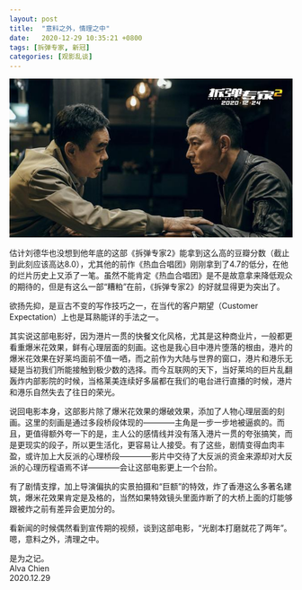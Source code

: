 ```yaml
---
layout: post
title:  "意料之外，情理之中"
date:   2020-12-29 10:35:21 +0800
tags: [拆弹专家, 新冠]
categories: [观影乱谈]
---
```


![The Post](/assets/uploads/2020/12/caidan.jpg)


估计刘德华也没想到他年底的这部《拆弹专家2》能拿到这么高的豆瓣分数（截止到此刻应该高达8.0），尤其他的前作《热血合唱团》刚刚拿到了4.7的低分，在他的烂片历史上又添了一笔。虽然不能肯定《热血合唱团》是不是故意拿来降低观众的期待的，但是有这么一部“糟粕”在前，《拆弹专家2》的好就显得更为突出了。


欲扬先抑，是亘古不变的写作技巧之一，在当代的客户期望（Customer Expectation）上也是耳熟能详的手法之一。


其实说这部电影好，因为港片一贯的快餐文化风格，尤其是这种商业片，一般都更看重爆米花效果，鲜有心理层面的刻画。这也是我心目中港片堕落的根由，港片的爆米花效果在好莱坞面前不值一哂，而之前作为大陆与世界的窗口，港片和港乐无疑是当初我们所能接触到极少数的选择。而今互联网的天下，当好莱坞的巨片乱翻轰炸内部影院的时候，当格莱美连续好多届都在我们的电台进行直播的时候，港片和港乐自然失去了往日的荣光。


说回电影本身，这部影片除了爆米花效果的爆破效果，添加了人物心理层面的刻画。这里的刻画是通过多段桥段体现的————主角是一步一步地被逼疯的。而且，更值得额外夸一下的是，主人公的感情线并没有落入港片一贯的夸张搞笑，而是更现实的段子，所以更生活化，更容易让人接受。有了这些，剧情变得血肉丰盈，或许加上大反派的心理桥段————影片中交待了大反派的资金来源却对大反派的心理历程语焉不详————会让这部电影更上一个台阶。

有了剧情支撑，加上导演偏执的实景拍摄和“巨额”的特效，炸了香港这么多著名建筑，爆米花效果肯定是及格的，当然如果特效镜头里面炸断了的大桥上面的灯能够跟被炸之前有差异会更加分的。


看新闻的时候偶然看到宣传期的视频，谈到这部电影，“光剧本打磨就花了两年”。嗯，意料之外，清理之中。


是为之记。   
Alva Chien   
2020.12.29   